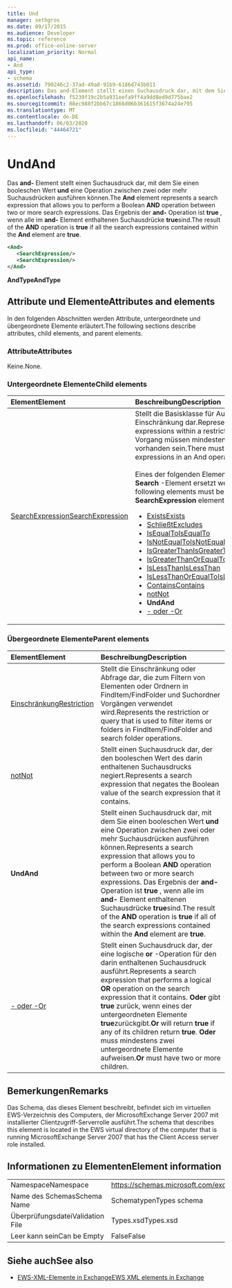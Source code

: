 ```yaml
---
title: Und
manager: sethgros
ms.date: 09/17/2015
ms.audience: Developer
ms.topic: reference
ms.prod: office-online-server
localization_priority: Normal
api_name:
- And
api_type:
- schema
ms.assetid: 790246c2-37ad-49a8-91b9-6186d743b011
description: Das and-Element stellt einen Suchausdruck dar, mit dem Sie einen booleschen Wert und eine Operation zwischen zwei oder mehr Suchausdrücken ausführen können. Das Ergebnis der and-Operation ist true, wenn alle im and-Element enthaltenen Suchausdrücke true sind.
ms.openlocfilehash: f5239f19c2b5a931eefa9ff4a9dd8ed9d775bae2
ms.sourcegitcommit: 88ec988f2bb67c1866d06b361615f3674a24e795
ms.translationtype: MT
ms.contentlocale: de-DE
ms.lasthandoff: 06/03/2020
ms.locfileid: "44464721"
---
```

# <a name="and"></a><span data-ttu-id="5f3de-104">Und</span><span class="sxs-lookup"><span data-stu-id="5f3de-104">And</span></span>

<span data-ttu-id="5f3de-105">Das **and-** Element stellt einen Suchausdruck dar, mit dem Sie einen booleschen Wert **und** eine Operation zwischen zwei oder mehr Suchausdrücken ausführen können.</span><span class="sxs-lookup"><span data-stu-id="5f3de-105">The **And** element represents a search expression that allows you to perform a Boolean **AND** operation between two or more search expressions.</span></span> <span data-ttu-id="5f3de-106">Das Ergebnis der **and-** Operation ist **true** , wenn alle im **and-** Element enthaltenen Suchausdrücke **true**sind.</span><span class="sxs-lookup"><span data-stu-id="5f3de-106">The result of the **AND** operation is **true** if all the search expressions contained within the **And** element are **true**.</span></span>
  
```xml
<And>
   <SearchExpression/>
   <SearchExpression/>
</And>
```

 <span data-ttu-id="5f3de-107">**AndType**</span><span class="sxs-lookup"><span data-stu-id="5f3de-107">**AndType**</span></span>
## <a name="attributes-and-elements"></a><span data-ttu-id="5f3de-108">Attribute und Elemente</span><span class="sxs-lookup"><span data-stu-id="5f3de-108">Attributes and elements</span></span>

<span data-ttu-id="5f3de-109">In den folgenden Abschnitten werden Attribute, untergeordnete und übergeordnete Elemente erläutert.</span><span class="sxs-lookup"><span data-stu-id="5f3de-109">The following sections describe attributes, child elements, and parent elements.</span></span>
  
### <a name="attributes"></a><span data-ttu-id="5f3de-110">Attribute</span><span class="sxs-lookup"><span data-stu-id="5f3de-110">Attributes</span></span>

<span data-ttu-id="5f3de-111">Keine.</span><span class="sxs-lookup"><span data-stu-id="5f3de-111">None.</span></span>
  
### <a name="child-elements"></a><span data-ttu-id="5f3de-112">Untergeordnete Elemente</span><span class="sxs-lookup"><span data-stu-id="5f3de-112">Child elements</span></span>

|<span data-ttu-id="5f3de-113">**Element**</span><span class="sxs-lookup"><span data-stu-id="5f3de-113">**Element**</span></span>|<span data-ttu-id="5f3de-114">**Beschreibung**</span><span class="sxs-lookup"><span data-stu-id="5f3de-114">**Description**</span></span>|
|:-----|:-----|
|[<span data-ttu-id="5f3de-115">SearchExpression</span><span class="sxs-lookup"><span data-stu-id="5f3de-115">SearchExpression</span></span>](searchexpression.md) <br/> | <span data-ttu-id="5f3de-116">Stellt die Basisklasse für Ausdrücke innerhalb einer Einschränkung dar.</span><span class="sxs-lookup"><span data-stu-id="5f3de-116">Represents the base class for expressions within a restriction.</span></span> <span data-ttu-id="5f3de-117">In einem und-Vorgang müssen mindestens zwei Suchausdrücke vorhanden sein.</span><span class="sxs-lookup"><span data-stu-id="5f3de-117">There must be two or more search expressions in an And operation.</span></span><br/><br/>  <span data-ttu-id="5f3de-118">Eines der folgenden Elemente muss **durch das Search** -Element ersetzt werden:</span><span class="sxs-lookup"><span data-stu-id="5f3de-118">One of the following elements must be substituted for the **SearchExpression** element:</span></span><ul><li> [<span data-ttu-id="5f3de-119">Exists</span><span class="sxs-lookup"><span data-stu-id="5f3de-119">Exists</span></span>](exists.md)</li><li>[<span data-ttu-id="5f3de-120">Schließt</span><span class="sxs-lookup"><span data-stu-id="5f3de-120">Excludes</span></span>](excludes.md)</li><li>[<span data-ttu-id="5f3de-121">IsEqualTo</span><span class="sxs-lookup"><span data-stu-id="5f3de-121">IsEqualTo</span></span>](isequalto.md)</li><li>[<span data-ttu-id="5f3de-122">IsNotEqualTo</span><span class="sxs-lookup"><span data-stu-id="5f3de-122">IsNotEqualTo</span></span>](isnotequalto.md)</li><li>[<span data-ttu-id="5f3de-123">IsGreaterThan</span><span class="sxs-lookup"><span data-stu-id="5f3de-123">IsGreaterThan</span></span>](isgreaterthan.md)</li><li>[<span data-ttu-id="5f3de-124">IsGreaterThanOrEqualTo</span><span class="sxs-lookup"><span data-stu-id="5f3de-124">IsGreaterThanOrEqualTo</span></span>](isgreaterthanorequalto.md)</li><li>[<span data-ttu-id="5f3de-125">IsLessThan</span><span class="sxs-lookup"><span data-stu-id="5f3de-125">IsLessThan</span></span>](islessthan.md)</li><li>[<span data-ttu-id="5f3de-126">IsLessThanOrEqualTo</span><span class="sxs-lookup"><span data-stu-id="5f3de-126">IsLessThanOrEqualTo</span></span>](islessthanorequalto.md)</li><li>[<span data-ttu-id="5f3de-127">Contains</span><span class="sxs-lookup"><span data-stu-id="5f3de-127">Contains</span></span>](contains.md)</li><li>[<span data-ttu-id="5f3de-128">not</span><span class="sxs-lookup"><span data-stu-id="5f3de-128">Not</span></span>](not.md)</li><li><span data-ttu-id="5f3de-129">**Und**</span><span class="sxs-lookup"><span data-stu-id="5f3de-129">**And**</span></span></li><li>[<span data-ttu-id="5f3de-130">- oder -</span><span class="sxs-lookup"><span data-stu-id="5f3de-130">Or</span></span>](or.md) </li></ul> |
   
### <a name="parent-elements"></a><span data-ttu-id="5f3de-131">Übergeordnete Elemente</span><span class="sxs-lookup"><span data-stu-id="5f3de-131">Parent elements</span></span>

|<span data-ttu-id="5f3de-132">**Element**</span><span class="sxs-lookup"><span data-stu-id="5f3de-132">**Element**</span></span>|<span data-ttu-id="5f3de-133">**Beschreibung**</span><span class="sxs-lookup"><span data-stu-id="5f3de-133">**Description**</span></span>|
|:-----|:-----|
|[<span data-ttu-id="5f3de-134">Einschränkung</span><span class="sxs-lookup"><span data-stu-id="5f3de-134">Restriction</span></span>](restriction.md) <br/> |<span data-ttu-id="5f3de-135">Stellt die Einschränkung oder Abfrage dar, die zum Filtern von Elementen oder Ordnern in FindItem/FindFolder und Suchordner Vorgängen verwendet wird.</span><span class="sxs-lookup"><span data-stu-id="5f3de-135">Represents the restriction or query that is used to filter items or folders in FindItem/FindFolder and search folder operations.</span></span>  <br/> |
|[<span data-ttu-id="5f3de-136">not</span><span class="sxs-lookup"><span data-stu-id="5f3de-136">Not</span></span>](not.md) <br/> |<span data-ttu-id="5f3de-137">Stellt einen Suchausdruck dar, der den booleschen Wert des darin enthaltenen Suchausdrucks negiert.</span><span class="sxs-lookup"><span data-stu-id="5f3de-137">Represents a search expression that negates the Boolean value of the search expression that it contains.</span></span>  <br/> |
|<span data-ttu-id="5f3de-138">**Und**</span><span class="sxs-lookup"><span data-stu-id="5f3de-138">**And**</span></span> <br/> |<span data-ttu-id="5f3de-139">Stellt einen Suchausdruck dar, mit dem Sie einen booleschen Wert **und** eine Operation zwischen zwei oder mehr Suchausdrücken ausführen können.</span><span class="sxs-lookup"><span data-stu-id="5f3de-139">Represents a search expression that allows you to perform a Boolean **AND** operation between two or more search expressions.</span></span> <span data-ttu-id="5f3de-140">Das Ergebnis der **and-** Operation ist **true** , wenn alle im **and-** Element enthaltenen Suchausdrücke **true**sind.</span><span class="sxs-lookup"><span data-stu-id="5f3de-140">The result of the **AND** operation is **true** if all of the search expressions contained within the **And** element are **true**.</span></span>  <br/> |
|[<span data-ttu-id="5f3de-141">- oder -</span><span class="sxs-lookup"><span data-stu-id="5f3de-141">Or</span></span>](or.md) <br/> |<span data-ttu-id="5f3de-142">Stellt einen Suchausdruck dar, der eine logische **or** -Operation für den darin enthaltenen Suchausdruck ausführt.</span><span class="sxs-lookup"><span data-stu-id="5f3de-142">Represents a search expression that performs a logical **OR** operation on the search expression that it contains.</span></span> <span data-ttu-id="5f3de-143">**Oder** gibt **true** zurück, wenn eines der untergeordneten Elemente **true**zurückgibt.</span><span class="sxs-lookup"><span data-stu-id="5f3de-143">**Or** will return **true** if any of its children return **true**.</span></span> <span data-ttu-id="5f3de-144">**Oder** muss mindestens zwei untergeordnete Elemente aufweisen.</span><span class="sxs-lookup"><span data-stu-id="5f3de-144">**Or** must have two or more children.</span></span>  <br/> |
   
## <a name="remarks"></a><span data-ttu-id="5f3de-145">Bemerkungen</span><span class="sxs-lookup"><span data-stu-id="5f3de-145">Remarks</span></span>

<span data-ttu-id="5f3de-146">Das Schema, das dieses Element beschreibt, befindet sich im virtuellen EWS-Verzeichnis des Computers, der MicrosoftExchange Server 2007 mit installierter Clientzugriff-Serverrolle ausführt.</span><span class="sxs-lookup"><span data-stu-id="5f3de-146">The schema that describes this element is located in the EWS virtual directory of the computer that is running MicrosoftExchange Server 2007 that has the Client Access server role installed.</span></span>
  
## <a name="element-information"></a><span data-ttu-id="5f3de-147">Informationen zu Elementen</span><span class="sxs-lookup"><span data-stu-id="5f3de-147">Element information</span></span>

|||
|:-----|:-----|
|<span data-ttu-id="5f3de-148">Namespace</span><span class="sxs-lookup"><span data-stu-id="5f3de-148">Namespace</span></span>  <br/> |https://schemas.microsoft.com/exchange/services/2006/types  <br/> |
|<span data-ttu-id="5f3de-149">Name des Schemas</span><span class="sxs-lookup"><span data-stu-id="5f3de-149">Schema Name</span></span>  <br/> |<span data-ttu-id="5f3de-150">Schematypen</span><span class="sxs-lookup"><span data-stu-id="5f3de-150">Types schema</span></span>  <br/> |
|<span data-ttu-id="5f3de-151">Überprüfungsdatei</span><span class="sxs-lookup"><span data-stu-id="5f3de-151">Validation File</span></span>  <br/> |<span data-ttu-id="5f3de-152">Types.xsd</span><span class="sxs-lookup"><span data-stu-id="5f3de-152">Types.xsd</span></span>  <br/> |
|<span data-ttu-id="5f3de-153">Leer kann sein</span><span class="sxs-lookup"><span data-stu-id="5f3de-153">Can be Empty</span></span>  <br/> |<span data-ttu-id="5f3de-154">False</span><span class="sxs-lookup"><span data-stu-id="5f3de-154">False</span></span>  <br/> |
   
## <a name="see-also"></a><span data-ttu-id="5f3de-155">Siehe auch</span><span class="sxs-lookup"><span data-stu-id="5f3de-155">See also</span></span>

- [<span data-ttu-id="5f3de-156">EWS-XML-Elemente in Exchange</span><span class="sxs-lookup"><span data-stu-id="5f3de-156">EWS XML elements in Exchange</span></span>](ews-xml-elements-in-exchange.md)

